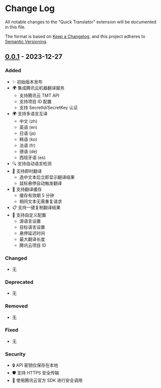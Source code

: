 # Change Log

All notable changes to the "Quick Translator" extension will be documented in this file.

The format is based on [Keep a Changelog](https://keepachangelog.com/en/1.0.0/),
and this project adheres to [Semantic Versioning](https://semver.org/spec/v2.0.0.html).

## [0.0.1] - 2023-12-27

### Added
- ✨ 初始版本发布
- 🌍 集成腾讯云机器翻译服务
  - 支持腾讯云 TMT API
  - 支持项目 ID 配置
  - 支持 SecretId/SecretKey 认证
- 🌍 支持多语言互译
  - 中文 (zh)
  - 英语 (en)
  - 日语 (ja)
  - 韩语 (ko)
  - 法语 (fr)
  - 德语 (de)
  - 西班牙语 (es)
- 🔍 支持自动语言检测
- 🚀 支持即时翻译
  - 选中文本后立即显示翻译结果
  - 鼠标悬停自动触发翻译
- 💾 支持翻译缓存
  - 缓存有效期 5 分钟
  - 相同文本无需重复请求
- 📋 支持一键复制翻译结果
- 🔧 支持自定义配置
  - 源语言设置
  - 目标语言设置
  - 悬停延迟时间
  - 最大翻译长度
  - 腾讯云项目 ID

### Changed
- 无

### Deprecated
- 无

### Removed
- 无

### Fixed
- 无

### Security
- 🔒 API 密钥仅保存在本地
- 🛡️ 支持 HTTPS 安全传输
- 🔐 使用腾讯云官方 SDK 进行安全调用

[0.0.1]: https://github.com/weisxing/quick-translator/releases/tag/v0.0.1 